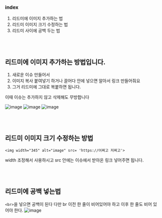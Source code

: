 
### index
1. 리드미에 이미지 추가하는 법
2. 리드미 이미지 크기 수정하는 법
3. 리드미 사이에 공백 두는 법

<br><br>

## 리드미에 이미지 추가하는 방법입니다.

1. 새로운 이슈 만들어서
2. 이미지 복사 붙여넣기 하거나 끌어다 안에 넣으면 알아서 링크 만들어줘요
3. 그거 리드미에 그대로 복붙하면 됩니다.

이때 이슈는 추가하지 않고 삭제해도 무방합니다

![image](https://user-images.githubusercontent.com/83294376/216481980-2ab17b95-6430-4178-865a-a71f96930131.png)
![image](https://user-images.githubusercontent.com/83294376/216482015-3d4b2f7e-e4a5-4f53-a18e-5eabc00bc13b.png)
![image](https://user-images.githubusercontent.com/83294376/216482034-2605e3e4-229b-4f4d-a538-cf0405f1794d.png)

<br><br>

## 리드미 이미지 크기 수정하는 방법

```
<img width="345" alt="image" src= 'https://어쩌고 저쩌고'>
```

width 조정해서 사용하시고 src 안에는 이슈에서 받아온 링크 넣어주면 됩니다.

<br><br>

## 리드미에 공백 넣는법

` <br> `을 넣으면 공백이 된다
다만 br 이전 한 줄이 비어있어야 하고 이후 한 줄도 비어 있어야 한다.
![image](https://user-images.githubusercontent.com/83294376/216505269-3430a2da-f0e9-4007-afee-f70472a82c9a.png)

